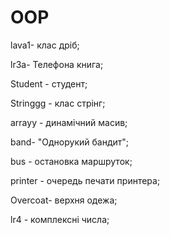 # OOP

lava1- клас дріб;

lr3a- Телефона книга;

Student - студент;

Stringgg - клас стрінг;

arrayy - динамічний масив;

band- "Однорукий бандит";

bus - остановка маршруток;

printer - очередь печати принтера;

Overcoat- верхня одежа;

lr4 - комплексні числа;
